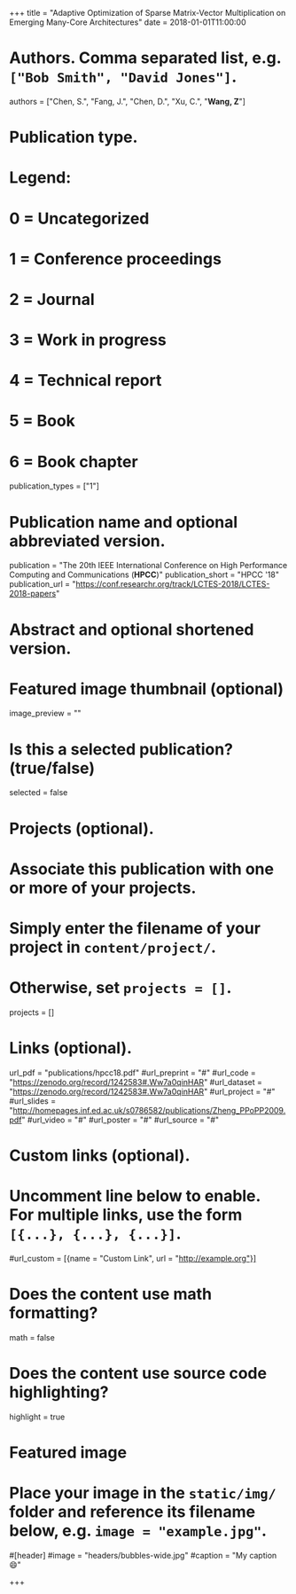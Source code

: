 +++
title = "Adaptive Optimization of Sparse Matrix-Vector Multiplication on Emerging Many-Core Architectures"
date = 2018-01-01T11:00:00

# Authors. Comma separated list, e.g. `["Bob Smith", "David Jones"]`.
authors = ["Chen, S.", "Fang, J.", "Chen, D.", "Xu, C.", "**Wang, Z**"]

# Publication type.
# Legend:
# 0 = Uncategorized
# 1 = Conference proceedings
# 2 = Journal
# 3 = Work in progress
# 4 = Technical report
# 5 = Book
# 6 = Book chapter
publication_types = ["1"]

# Publication name and optional abbreviated version.
publication = "The 20th IEEE International Conference on High Performance Computing and Communications (**HPCC**)"
publication_short = "HPCC '18"
publication_url = "https://conf.researchr.org/track/LCTES-2018/LCTES-2018-papers"

# Abstract and optional shortened version.

# Featured image thumbnail (optional)
image_preview = ""

# Is this a selected publication? (true/false)
selected = false

# Projects (optional).
#   Associate this publication with one or more of your projects.
#   Simply enter the filename of your project in `content/project/`.
#   Otherwise, set `projects = []`.
projects = []

# Links (optional).
url_pdf = "publications/hpcc18.pdf"
#url_preprint = "#"
#url_code = "https://zenodo.org/record/1242583#.Ww7a0qinHAR"
#url_dataset = "https://zenodo.org/record/1242583#.Ww7a0qinHAR"
#url_project = "#"
#url_slides = "http://homepages.inf.ed.ac.uk/s0786582/publications/Zheng_PPoPP2009.pdf"
#url_video = "#"
#url_poster = "#"
#url_source = "#"

# Custom links (optional).
#   Uncomment line below to enable. For multiple links, use the form `[{...}, {...}, {...}]`.
#url_custom = [{name = "Custom Link", url = "http://example.org"}]

# Does the content use math formatting?
math = false

# Does the content use source code highlighting?
highlight = true

# Featured image
# Place your image in the `static/img/` folder and reference its filename below, e.g. `image = "example.jpg"`.
#[header]
#image = "headers/bubbles-wide.jpg"
#caption = "My caption :smile:"

+++

